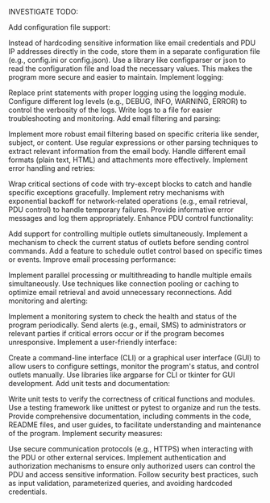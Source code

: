 INVESTIGATE TODO:

Add configuration file support:

Instead of hardcoding sensitive information like email credentials and PDU IP addresses directly in the code, store them in a separate configuration file (e.g., config.ini or config.json).
Use a library like configparser or json to read the configuration file and load the necessary values.
This makes the program more secure and easier to maintain.
Implement logging:

Replace print statements with proper logging using the logging module.
Configure different log levels (e.g., DEBUG, INFO, WARNING, ERROR) to control the verbosity of the logs.
Write logs to a file for easier troubleshooting and monitoring.
Add email filtering and parsing:

Implement more robust email filtering based on specific criteria like sender, subject, or content.
Use regular expressions or other parsing techniques to extract relevant information from the email body.
Handle different email formats (plain text, HTML) and attachments more effectively.
Implement error handling and retries:

Wrap critical sections of code with try-except blocks to catch and handle specific exceptions gracefully.
Implement retry mechanisms with exponential backoff for network-related operations (e.g., email retrieval, PDU control) to handle temporary failures.
Provide informative error messages and log them appropriately.
Enhance PDU control functionality:

Add support for controlling multiple outlets simultaneously.
Implement a mechanism to check the current status of outlets before sending control commands.
Add a feature to schedule outlet control based on specific times or events.
Improve email processing performance:

Implement parallel processing or multithreading to handle multiple emails simultaneously.
Use techniques like connection pooling or caching to optimize email retrieval and avoid unnecessary reconnections.
Add monitoring and alerting:

Implement a monitoring system to check the health and status of the program periodically.
Send alerts (e.g., email, SMS) to administrators or relevant parties if critical errors occur or if the program becomes unresponsive.
Implement a user-friendly interface:

Create a command-line interface (CLI) or a graphical user interface (GUI) to allow users to configure settings, monitor the program's status, and control outlets manually.
Use libraries like argparse for CLI or tkinter for GUI development.
Add unit tests and documentation:

Write unit tests to verify the correctness of critical functions and modules.
Use a testing framework like unittest or pytest to organize and run the tests.
Provide comprehensive documentation, including comments in the code, README files, and user guides, to facilitate understanding and maintenance of the program.
Implement security measures:

Use secure communication protocols (e.g., HTTPS) when interacting with the PDU or other external services.
Implement authentication and authorization mechanisms to ensure only authorized users can control the PDU and access sensitive information.
Follow security best practices, such as input validation, parameterized queries, and avoiding hardcoded credentials.
